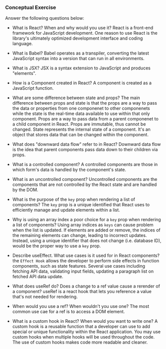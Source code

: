 ### Conceptual Exercise

Answer the following questions below:

- What is React? When and why would you use it? React is a front-end framework for JavaScript development. One reason to use React is the library's ultimately optimized development interface and coding language.

- What is Babel? Babel operates as a transpiler, converting the latest JavaScript syntax into a version that can run in all environments.

- What is JSX? JSX is a syntax extension to JavaScript and produces "elements".

- How is a Component created in React? A component is created as a JavaScript function.

- What are some difference between state and props? The main difference between props and state is that the props are a way to pass the data or properties from one componenet to other componenets while the state is the real-time data available to use within that only component. Props are a way to pass data from a parent componenet to a child component in React. Props are immutable, thus cannot be changed. State represents the internal state of a component. It's an object that stores data that can be changed within the component.

- What does "downward data flow" refer to in React? Downward data flow is the idea that parent components pass data down to their children via props.

- What is a controlled component? A controlled components are those in which form's data is handled by the component's state.

- What is an uncontrolled component? Uncontrolled components are the components that are not controlled by the React state and are handled by the DOM.

- What is the purpose of the `key` prop when rendering a list of components? The `key` prop is a unique identified that React uses to efficiently manage and update elements within a list.

- Why is using an array index a poor choice for a `key` prop when rendering a list of components? Using array indices as `keys` can cause problem when the list is updated. If elements are added or remove, the indices of the remaining elements can change, leading to incorrect updates. Instead, using a unique identifier that does not change (i.e. database ID), would be the proper way to use a `key` prop.

- Describe useEffect. What use cases is it used for in React components? the `Effect Hook` allows the developer to perform side effects in function components, such as state features. Several use cases including fetching API data, validating input fields, updating a paragraph list on fetched API data update.

- What does useRef do? Does a change to a ref value cause a rerender of a component? useRef is a react hook that lets you reference a value that's not needed for rendering.

- When would you use a ref? When wouldn't you use one? The most common use cae for a ref is to access a DOM element.

- What is a custom hook in React? When would you want to write one? A custom hook is a reusable function that a developer can use to add special or unique functionality within the React application. You may use custom hooks when multiple hooks will be used throughout the code. The use of custom hooks makes code more readable and cleaner.
